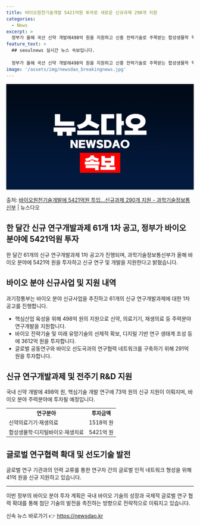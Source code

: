 ```yaml
---
title: 바이오원천기술개발 5421억원 투자로 새로운 신규과제 290개 지원
categories:
  - News
excerpt: >
  정부가 올해 국산 신약 개발에498억 원을 지원하고 신흥 전략기술로 주목받는 합성생물학 핵심기술 개발 연구에…
feature_text: >
  ## seoulnews 실시간 뉴스 속보입니다.

  정부가 올해 국산 신약 개발에498억 원을 지원하고 신흥 전략기술로 주목받는 합성생물학 핵심기술 개발 연구에…
image: '/assets/img/newsdao_breakingnews.jpg'
---
```


![뉴스다오 속보](/assets/img/newsdao_breakingnews.jpg)

<p>출처: <a href="https://newsdao.kr/2988" rel="dofollow">바이오원천기술개발에 5421억원 투입…신규과제 290개 지원 - 과학기술정보통신부</a> | 뉴스다오</p>

<h2>한 달간 신규 연구개발과제 61개 1차 공고, 정부가 바이오 분야에 5421억원 투자</h2>
<p data-ke-size="size16">한 달간 61개의 신규 연구개발과제 1차 공고가 진행되며, 과학기술정보통신부가 올해 바이오 분야에 5421억 원을 투자하고 신규 연구 및 개발을 지원한다고 밝혔습니다.</p>

<h2 data-ke-size="size26">바이오 분야 신규사업 및 지원 내역</h2>
<p data-ke-size="size16">과기정통부는 바이오 분야 신규사업을 추진하고 61개의 신규 연구개발과제에 대한 1차 공고를 진행합니다.</p>

<ul>
  <li>핵심산업 육성을 위해 498억 원의 지원으로 신약, 의료기기, 재생의료 등 주력분야 연구개발을 지원합니다.</li>
  <li>바이오 전략기술 및 미래 유망기술의 선제적 확보, 디지털 기반 연구 생태계 조성 등에 3612억 원을 투자합니다.</li>
  <li>글로벌 공동연구와 바이오 선도국과의 연구협력 네트워크를 구축하기 위해 291억 원을 투자합니다.</li>
</ul>

<h2 data-ke-size="size26">신규 연구개발과제 및 전주기 R&D 지원</h2>
<p data-ke-size="size16">국내 신약 개발에 498억 원, 핵심기술 개발 연구에 73억 원의 신규 지원이 이뤄지며, 바이오 분야 주력분야에 투자될 예정입니다.</p>

<table>
  <tr>
    <td style="text-align: center; height: 17px;"><b>연구분야</b></td>
    <td style="text-align: center; height: 17px;"><b>투자금액</b></td>
  </tr>
  <tr>
    <td style="text-align: left; height: 17px;">신약의료기기·재생의료</td>
    <td style="text-align: center; height: 17px;">1518억 원</td>
  </tr>
  <tr>
    <td style="text-align: left; height: 17px;">합성생물학·디지털바이오·재생치료</td>
    <td style="text-align: center; height: 17px;">5421억 원</td>
  </tr>
</table>

<h2 data-ke-size="size26">글로벌 연구협력 확대 및 선도기술 발전</h2>
<p data-ke-size="size16">글로벌 연구 기관과의 인력 교류를 통한 연구자 간의 글로벌 인적 네트워크 형성을 위해 41억 원을 신규 지원하고 있습니다.</p>

<hr>
<p data-ke-size="size16">이번 정부의 바이오 분야 투자 계획은 국내 바이오 기술의 성장과 국제적 글로벌 연구 협력 확대를 통해 첨단 기술의 발전을 촉진하는 방향으로 전략적으로 이뤄지고 있습니다.</p> 

신속 뉴스 바로가기 👉 <a href="https://newsdao.kr" rel="dofollow">https://newsdao.kr</a>


